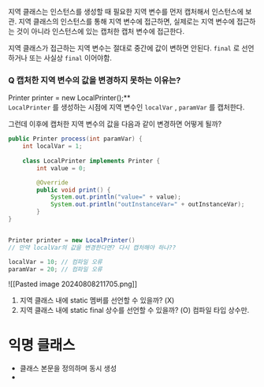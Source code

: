 지역 클래스는 인스턴스를 생성할 때 필요한 지역 변수를 먼저 캡처해서 인스턴스에 보관.
지역 클래스의 인스턴스를 통해 지역 변수에 접근하면, 실제로는 지역 변수에 접근하는 것이 아니라 
인스턴스에 있는 캡처한 캡처 변수에 접근한다.

지역 클래스가 접근하는 지역 변수는 절대로 중간에 값이 변하면 안된다.
`final` 로 선언하거나 또는 사실상 `final` 이어야함.


### Q 캡처한 지역 변수의 값을 변경하지 못하는 이유는?

Printer printer = new LocalPrinter();**  
`LocalPrinter` 를 생성하는 시점에 지역 변수인 `localVar` , `paramVar` 를 캡처한다.

그런데 이후에 캡처한 지역 변수의 값을 다음과 같이 변경하면 어떻게 될까? 

```java
public Printer process(int paramVar) {
    int localVar = 1;
    
    class LocalPrinter implements Printer {
		int value = 0;

        @Override             
        public void print() {
            System.out.println("value=" + value);
            System.out.println("outInstanceVar=" + outInstanceVar);
        }
}


Printer printer = new LocalPrinter()
// 만약 localVar의 값을 변경한다면? 다시 캡처해야 하나??

localVar = 10; // 컴파일 오류
paramVar = 20; // 컴파일 오류 
```


![[Pasted image 20240808211705.png]]


1. 지역 클래스 내에 static 멤버를 선언할 수 있을까? (X)
2. 지역 클래스 내에 static final 상수를 선언할 수 있을까? (O) 컴파일 타입 상수만.

# 익명 클래스
* 클래스 본문을 정의하며 동시 생성
* 